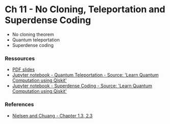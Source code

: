 # Ch 11 - No Cloning, Teleportation and Superdense Coding
- No cloning theorem
- Quantum teleportation
- Superdense coding

### Ressources

- [PDF slides]()
- [Jupyter notebook - Quantum Teleportation - Source: 'Learn Quantum Computation using Qiskit'](https://github.com/bfedrici-phd/QC-2020-CPE/blob/master/Ch11/teleportation.ipynb)
- [Jupyter notebook - Superdense Coding - Source: 'Learn Quantum Computation using Qiskit'](https://github.com/bfedrici-phd/QC-2020-CPE/blob/master/Ch11/superdense-coding.ipynb)

### References
- [Nielsen and Chuang - Chapter 1.3, 2.3](http://mmrc.amss.cas.cn/tlb/201702/W020170224608149940643.pdf)
